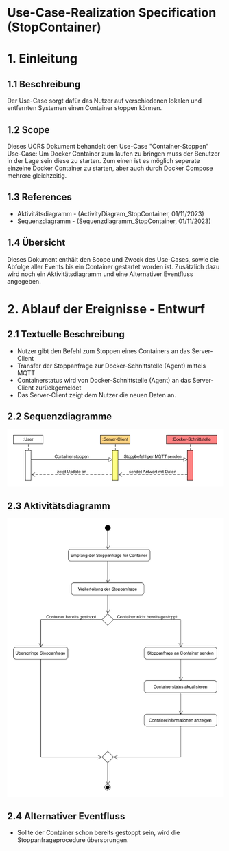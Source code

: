 # Use-Case-Realization Specification (StopContainer)
# 1. Einleitung

## 1.1 Beschreibung
Der Use-Case sorgt dafür das Nutzer auf verschiedenen lokalen und entfernten Systemen einen Container stoppen können.

## 1.2 Scope
Dieses UCRS Dokument behandelt den Use-Case "Container-Stoppen"
Use-Case: Um Docker Container zum laufen zu bringen muss der Benutzer in der Lage sein diese zu starten. Zum einen ist es möglich seperate einzelne Docker Container zu starten, aber auch durch Docker Compose mehrere gleichzeitig.

## 1.3 References
- Aktivitätsdiagramm - (ActivityDiagram_StopContainer, 01/11/2023)
- Sequenzdiagramm - (Sequenzdiagramm_StopContainer, 01/11/2023)

## 1.4 Übersicht
Dieses Dokument enthält den Scope und Zweck des Use-Cases, sowie die Abfolge aller Events bis ein Container gestartet worden ist. Zusätzlich dazu wird noch ein Aktivitätsdiagramm und eine Alternativer Eventfluss angegeben.

# 2. Ablauf der Ereignisse - Entwurf

## 2.1 Textuelle Beschreibung
- Nutzer gibt den Befehl zum Stoppen eines Containers an das Server-Client
- Transfer der Stoppanfrage zur Docker-Schnittstelle (Agent) mittels MQTT
- Containerstatus wird von Docker-Schnittstelle (Agent) an das Server-Client zurückgemeldet
- Das Server-Client zeigt dem Nutzer die neuen Daten an.
## 2.2 Sequenzdiagramme
![Sequenzdiagramm](./pictures/UML/Sequenz_StopContainer.png)
## 2.3 Aktivitätsdiagramm
![Aktivitätsdiagramm](./pictures/UML/AktivityDiagram_StopContainer.png)

## 2.4 Alternativer Eventfluss
- Sollte der Container schon bereits gestoppt sein, wird die Stoppanfrageprocedure übersprungen.
